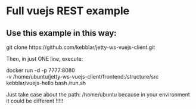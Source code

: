 <h1>Full vuejs REST example</h1>
<h2>Use this example in this way:</h2>
<p>git clone https://github.com/kebblar/jetty-ws-vuejs-client.git</p>
<p>Then, in just ONE line, execute:</p>
<p>docker run -d -p 7777:8080 <br/>
-v /home/ubuntu/jetty-ws-vuejs-client/frontend:/structure/src kebblar/vuejs-hello bash /run.sh</p>
<p>Just take case about the path: /home/ubuntu because in your environment it could be different !!!!!</p>
